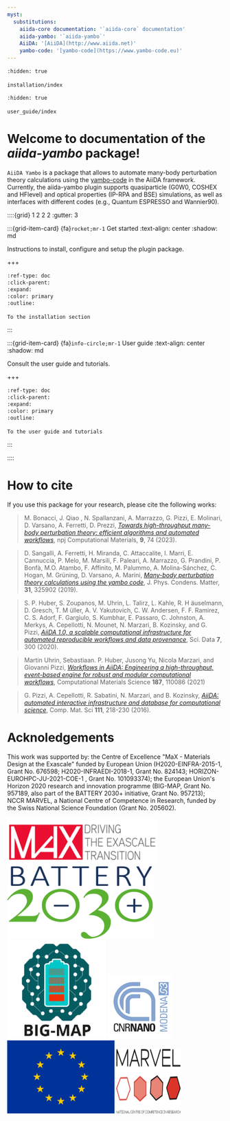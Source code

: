```yaml
---
myst:
  substitutions:
    aiida-core documentation: '`aiida-core` documentation'
    aiida-yambo: '`aiida-yambo`'
    AiiDA: '[AiiDA](http://www.aiida.net)'
    yambo-code: '[yambo-code](https://www.yambo-code.eu)'
---
```


```{toctree}
:hidden: true

installation/index
```

```{toctree}
:hidden: true

user_guide/index
```

# Welcome to documentation of the *aiida-yambo* package!

`AiiDA Yambo` is a package that allows to automate many-body perturbation theory calculations using the [yambo-code](https://www.yambo-code.eu) in the AiiDA framework.
Currently, the aiida-yambo plugin supports 
quasiparticle (G0W0, COSHEX and HFlevel) 
and optical properties (IP-RPA and BSE) simulations, 
as well as interfaces with different codes (e.g., Quantum ESPRESSO and Wannier90).

::::{grid} 1 2 2 2
:gutter: 3

:::{grid-item-card} {fa}`rocket;mr-1` Get started
:text-align: center
:shadow: md

Instructions to install, configure and setup the plugin package.

+++

```{button-ref} installation/index
:ref-type: doc
:click-parent:
:expand:
:color: primary
:outline:

To the installation section
```
:::

:::{grid-item-card} {fa}`info-circle;mr-1` User guide
:text-align: center
:shadow: md

Consult the user guide and tutorials.

+++

```{button-ref} user_guide/index
:ref-type: doc
:click-parent:
:expand:
:color: primary
:outline:

To the user guide and tutorials
```
:::

::::

# How to cite

If you use this package for your research, please cite the following works:

> M. Bonacci, J. Qiao , N. Spallanzani, A. Marrazzo, G. Pizzi, E. Molinari, D. Varsano, A. Ferretti, D. Prezzi, [*Towards high-throughput many-body perturbation theory: efficient algorithms and automated workflows*](https://www.nature.com/articles/s41524-023-01027-2), npj Computational Materials, **9**, 74 (2023).

> D. Sangalli, A. Ferretti, H. Miranda, C. Attaccalite, I. Marri, E. Cannuccia, P. Melo, M. Marsili, F. Paleari, A. Marrazzo, G. Prandini, P. Bonfà, M.O. Atambo, F. Affinito, M. Palummo, A. Molina-Sánchez, C. Hogan, M. Grüning, D. Varsano, A. Marini, [*Many-body perturbation theory calculations using the yambo code*](https://doi.org/10.1088/1361-648X/ab15d0), J. Phys. Condens. Matter, **31**, 325902 (2019).

> S. P. Huber, S. Zoupanos, M. Uhrin, L. Talirz, L. Kahle, R. H ̈auselmann, D. Gresch, T. M ̈uller, A. V. Yakutovich, C. W. Andersen, F. F. Ramirez, C. S. Adorf, F. Gargiulo, S. Kumbhar, E. Passaro, C. Johnston, A. Merkys, A. Cepellotti, N. Mounet, N. Marzari, B. Kozinsky, and G. Pizzi, [*AiiDA 1.0, a scalable computational infrastructure for automated reproducible workflows and data provenance*](https://www.nature.com/articles/s41597-020-00638-4), Sci. Data **7**, 300 (2020).

> Martin Uhrin, Sebastiaan. P. Huber, Jusong Yu, Nicola Marzari, and Giovanni Pizzi, [*Workflows in AiiDA: Engineering a high-throughput, event-based engine for robust and modular computational workflows*](https://doi.org/10.1016/j.commatsci.2020.110086), Computational Materials Science **187**, 110086 (2021)

> G. Pizzi, A. Cepellotti, R. Sabatini, N. Marzari, and B. Kozinsky, [*AiiDA: automated interactive infrastructure and database for computational science*](http://dx.doi.org/10.1016/j.commatsci.2015.09.013), Comp. Mat. Sci **111**, 218-230 (2016).


Acknoledgements
===============

This work was supported by: the Centre of Excellence "MaX - Materials Design at the Exascale" funded by European Union 
(H2020-EINFRA-2015-1, Grant No. 676598; H2020-INFRAEDI-2018-1, Grant No. 824143; HORIZON-EUROHPC-JU-2021-COE-1 , 
Grant No. 101093374); the European Union's Horizon 2020 research and innovation programme 
(BIG-MAP, Grant No. 957189, also part of the BATTERY 2030+ initiative, Grant No. 957213); 
NCCR MARVEL, a National Centre of Competence in Research, funded by the Swiss National Science 
Foundation (Grant No. 205602).


<img src="images/cropped-cropped-logo-MAX-orizz-300.png" alt="MaX-logo" width="350" height="110">

<img src="images/battery2030_reduced.png" alt="battery2030-logo" width="340" height="170">

<img src="images/bigmap_logo.png" alt="BigMap-logo" width="230" height="230">

<img src="images/s3center.png" alt="S3-logo" width="150" height="150">

<img src="images/Flag_of_Europe.png" alt="Eu-flag" width="250" height="170">

<img src="images/MARVEL.png" alt="MARVEL-logo" width="150" height="150">
